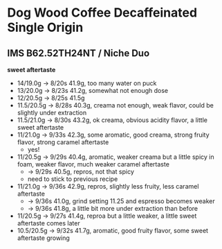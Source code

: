 # Dog Wood Coffee Decaffeinated Single Origin

## IMS B62.52TH24NT / Niche Duo

**sweet aftertaste**

- 14/19.0g -> 8/20s 41.9g, too many water on puck
- 13/20.0g -> 8/23s 41.2g, somewhat not enough dose
- 12/20.5g -> 8/25s 41.5g
- 11.5/20.5g -> 8/28s 40.3g, creama not enough, weak flavor, could be slightly under extraction
- 11.5/21.0g -> 8/30s 43.2g, ok creama, obvious acidity flavor, a little sweet aftertaste
- 11/21.0g -> 9/33s 42.3g, some aromatic, good creama, strong fruity flavor, strong caramel aftertaste
  - yes!
- 11/20.5g -> 9/29s 40.4g, aromatic, weaker creama but a little spicy in foam, weaker flavor, much weaker caramel aftertaste
  - -> 9/29s 40.5g, repros, not that spicy
  - need to stick to previous recipe
- 11/21.0g -> 9/36s 42.9g, repros, slightly less fruity, less caramel aftertaste
  - -> 9/36s 41.0g, grind setting 11.25 and espresso becomes weaker
  - -> 9/36s 41.8g, a little bit more under extraction than before
- 11/20.5g -> 9/27s 41.4g, reproa but a little weaker, a little sweet aftertaste comes later
- 10.5/20.5g -> 9/32s 41.7g, aromatic, good fruity flavor, some sweet aftertaste growing
